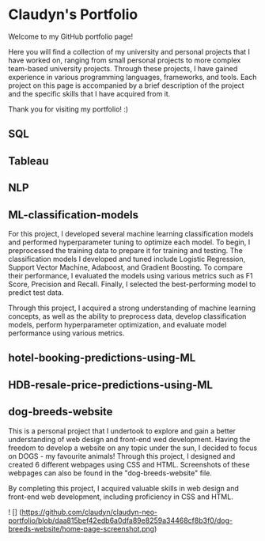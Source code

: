 # Claudyn's Portfolio

Welcome to my GitHub portfolio page! 

Here you will find a collection of my university and personal projects that I have worked on, ranging from small personal projects to more complex team-based university projects. Through these projects, I have gained experience in various programming languages, frameworks, and tools. Each project on this page is accompanied by a brief  description of the project and the specific skills that I have acquired from it.

Thank you for visiting my portfolio! :)

## SQL

## Tableau

## NLP

## ML-classification-models
For this project, I developed several machine learning classification models and performed hyperparameter tuning to optimize each model. To begin, I preprocessed the training data to prepare it for training and testing. The classification models I developed and tuned include Logistic Regression, Support Vector Machine, Adaboost, and Gradient Boosting. To compare their performance, I evaluated the models using various metrics such as F1 Score, Precision and Recall. Finally, I selected the best-performing model to predict test data.

Through this project, I acquired a strong understanding of machine learning concepts, as well as the ability to preprocess data, develop classification models, perform hyperparameter optimization, and evaluate model performance using various metrics.

## hotel-booking-predictions-using-ML

## HDB-resale-price-predictions-using-ML

## dog-breeds-website
This is a personal project that I undertook to explore and gain a better understanding of web design and front-end wed development. Having the freedom to develop a website on any topic under the sun, I decided to focus on DOGS - my favourite animals! Through this project, I designed and created 6 different webpages using CSS and HTML. Screenshots of these webpages can also be found in the "dog-breeds-website" file.

By completing this project, I acquired valuable skills in web design and front-end web development, including proficiency in CSS and HTML.

! [] (https://github.com/claudyn/claudyn-neo-portfolio/blob/daa815bef42edb6a0dfa89e8259a34468cf8b3f0/dog-breeds-website/home-page-screenshot.png)
